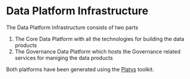 # Data Platform Infrastructure

The Data Platform Infrastructure consists of two parts

 1. The Core Data Platform with all the technologies for building the data products
 2. The Governance Data Platform which hosts the Governance related services for maniging the data products 

Both platforms have been generated using the [Platys](http://github.com/trivadispf/platys) toolkit. 

